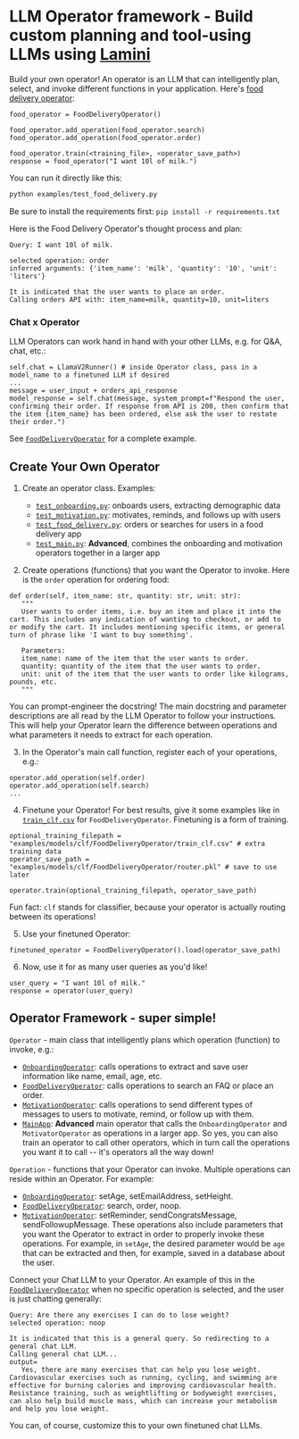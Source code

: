 # LLM Operator framework - Build custom planning and tool-using LLMs using [Lamini](https://lamini.ai)

Build your own operator! An operator is an LLM that can intelligently plan, select, and invoke different functions in your application. Here's [food delivery operator](examples/test_food_delivery.py):

```
food_operator = FoodDeliveryOperator()

food_operator.add_operation(food_operator.search)
food_operator.add_operation(food_operator.order)

food_operator.train(<training_file>, <operator_save_path>)
response = food_operator("I want 10l of milk.")
```

You can run it directly like this:
```bash
python examples/test_food_delivery.py
```
Be sure to install the requirements first: `pip install -r requirements.txt`

Here is the Food Delivery Operator's thought process and plan:
```
Query: I want 10l of milk.

selected operation: order
inferred arguments: {'item_name': 'milk', 'quantity': '10', 'unit': 'liters'}

It is indicated that the user wants to place an order.
Calling orders API with: item_name=milk, quantity=10, unit=liters
```

### Chat x Operator
LLM Operators can work hand in hand with your other LLMs, e.g. for Q&A, chat, etc.:
```
self.chat = LlamaV2Runner() # inside Operator class, pass in a model_name to a finetuned LLM if desired
...
message = user_input + orders_api_response
model_response = self.chat(message, system_prompt=f"Respond the user, confirming their order. If response from API is 200, then confirm that the item {item_name} has been ordered, else ask the user to restate their order.")
```

See [`FoodDeliveryOperator`](examples/test_food_delivery.py) for a complete example.

## Create Your Own Operator

1. Create an operator class. Examples:
    * [`test_onboarding.py`](examples/test_onboarding.py): onboards users, extracting demographic data
    * [`test_motivation.py`](examples/test_motivation.py): motivates, reminds, and follows up with users
    * [`test_food_delivery.py`](examples/test_food_delivery.py): orders or searches for users in a food delivery app
    * [`test_main.py`](examples/test_main.py): **Advanced**, combines the onboarding and motivation operators together in a larger app

2. Create operations (functions) that you want the Operator to invoke. Here is the `order` operation for ordering food: 
```
def order(self, item_name: str, quantity: str, unit: str):
   """
   User wants to order items, i.e. buy an item and place it into the cart. This includes any indication of wanting to checkout, or add to or modify the cart. It includes mentioning specific items, or general turn of phrase like 'I want to buy something'.
   
   Parameters:
   item_name: name of the item that the user wants to order.
   quantity: quantity of the item that the user wants to order.
   unit: unit of the item that the user wants to order like kilograms, pounds, etc.
   """
```
You can prompt-engineer the docstring! The main docstring and parameter descriptions are all read by the LLM Operator to follow your instructions. This will help your Operator learn the difference between operations and what parameters it needs to extract for each operation.

3. In the Operator's main call function, register each of your operations, e.g.:
```
operator.add_operation(self.order)
operator.add_operation(self.search)
...
```

4. Finetune your Operator! For best results, give it some examples like in [`train_clf.csv`](examples/models/clf/FoodDeliveryOperator/train_clf.csv) for `FoodDeliveryOperator`. Finetuning is a form of training.
```
optional_training_filepath = "examples/models/clf/FoodDeliveryOperator/train_clf.csv" # extra training data
operator_save_path = "examples/models/clf/FoodDeliveryOperator/router.pkl" # save to use later

operator.train(optional_training_filepath, operator_save_path)
```
Fun fact: `clf` stands for classifier, because your operator is actually routing between its operations!

5. Use your finetuned Operator:
```
finetuned_operator = FoodDeliveryOperator().load(operator_save_path)
```

6. Now, use it for as many user queries as you'd like!
```
user_query = "I want 10l of milk."
response = operator(user_query)
```

## Operator Framework - super simple!

`Operator` - main class that intelligently plans which operation (function) to invoke, e.g.:
* [`OnboardingOperator`](examples/test_onboarding.py): calls operations to extract and save user information like name, email, age, etc.
* [`FoodDeliveryOperator`](examples/test_food_delivery.py): calls operations to search an FAQ or place an order.
* [`MotivationOperator`](examples/test_motivation.py): calls operations to send different types of messages to users to motivate, remind, or follow up with them.
* [`MainApp`](examples/test_main.py): **Advanced** main operator that calls the `OnboardingOperator` and `MotivatorOperator` as operations in a larger app. So yes, you can also train an operator to call other operators, which in turn call the operations you want it to call -- it's operators all the way down!

`Operation` - functions that your Operator can invoke. Multiple operations can reside within an Operator. For example: 
* [`OnboardingOperator`](examples/test_onboarding.py): setAge, setEmailAddress, setHeight.
* [`FoodDeliveryOperator`](examples/test_food_delivery.py): search, order, noop.
* [`MotivationOperator`](examples/test_motivation.py): setReminder, sendCongratsMessage, sendFollowupMessage.
These operations also include parameters that you want the Operator to extract in order to properly invoke these operations. For example, in `setAge`, the desired parameter would be `age` that can be extracted and then, for example, saved in a database about the user.

Connect your Chat LLM to your Operator. An example of this in the [`FoodDeliveryOperator`](examples/test_food_delivery.py) when no specific operation is selected, and the user is just chatting generally:
```
Query: Are there any exercises I can do to lose weight?
selected operation: noop

It is indicated that this is a general query. So redirecting to a general chat LLM.
Calling general chat LLM...
output=
   Yes, there are many exercises that can help you lose weight. Cardiovascular exercises such as running, cycling, and swimming are effective for burning calories and improving cardiovascular health. Resistance training, such as weightlifting or bodyweight exercises, can also help build muscle mass, which can increase your metabolism and help you lose weight.
```

You can, of course, customize this to your own finetuned chat LLMs.

